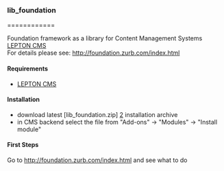 ### lib_foundation
============

Foundation framework as a library for Content Management Systems [LEPTON CMS][1]<br />
For details please see: http://foundation.zurb.com/index.html

#### Requirements

* [LEPTON CMS][1]

#### Installation

* download latest [lib_foundation.zip] [2] installation archive
* in CMS backend select the file from "Add-ons" -> "Modules" -> "Install module"

#### First Steps

Go to http://foundation.zurb.com/index.html and see what to do

[1]: http://lepton-cms.org "LEPTON CMS"
[2]: http://www.lepton-cms.com/lepador/libraries/lib_foundation.php


